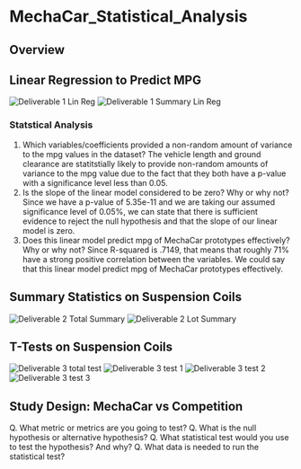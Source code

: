 # MechaCar_Statistical_Analysis
## Overview
## Linear Regression to Predict MPG
![Deliverable 1 Lin Reg](https://user-images.githubusercontent.com/101950175/176278288-05b8f8d7-94a3-4e94-bc75-6e11d92ceddb.png)
![Deliverable 1 Summary Lin Reg](https://user-images.githubusercontent.com/101950175/176278298-750cbd08-caf3-4cb1-8e9c-8e6976d4ee51.png)
### Statstical Analysis
1. Which variables/coefficients provided a non-random amount of variance to the mpg values in the dataset?
The vehicle length and ground clearance are statitstially likely to provide non-random amounts of variance to the mpg value due to the fact that they both have a p-value with a significance level less than 0.05.
2. Is the slope of the linear model considered to be zero?  Why or why not?
Since we have a p-value of 5.35e-11 and we are taking our assumed significance level of 0.05%, we can state that there is sufficient evidence to reject the null hypothesis and that the slope of our linear model is zero.
3. Does this linear model predict mpg of MechaCar prototypes effectively?  Why or why not?
Since R-squared is .7149, that means that roughly 71% have a strong positive correlation between the variables.  We could say that this linear model predict mpg of MechaCar prototypes effectively. 



## Summary Statistics on Suspension Coils
![Deliverable 2 Total Summary](https://user-images.githubusercontent.com/101950175/176287618-822a5d6d-fe3d-4158-8437-a8967b51ca21.png)
![Deliverable 2 Lot Summary](https://user-images.githubusercontent.com/101950175/176287320-fccdb6d0-7f5f-42e9-927a-d68e58b3951b.png)


## T-Tests on Suspension Coils
![Deliverable 3 total test](https://user-images.githubusercontent.com/101950175/176293500-48fbcc3a-9500-41b4-bba4-d68dd581bcb3.png)
![Deliverable 3 test 1](https://user-images.githubusercontent.com/101950175/176293586-f1292383-e55c-4ea2-b38c-89e5140a5ad1.png)
![Deliverable 3 test 2](https://user-images.githubusercontent.com/101950175/176293643-16aeea43-2839-4383-aee2-64b0e59f537c.png)
![Deliverable 3 test 3](https://user-images.githubusercontent.com/101950175/176293700-664d657a-42df-42cd-bc73-38ef70a292e9.png)


## Study Design: MechaCar vs Competition
Q. What metric or metrics are you going to test?
Q. What is the null hypothesis or alternative hypothesis?
Q. What statistical test would you use to test the hypothesis? And why?
Q. What data is needed to run the statistical test?
